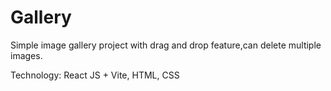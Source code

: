 # Gallery
Simple image gallery project with drag and drop feature,can delete multiple images.

Technology: React JS + Vite, HTML, CSS

